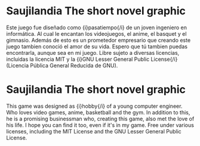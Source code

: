 # Saujilandia The short novel graphic
Este juego fue diseñado como {i}pasatiempo{/i} de un joven ingeniero en informática. Al cual le encantan los videojuegos, el anime, el basquet y el gimnasio. Además de esto es un prometedor empresario que creando este juego tambien conoció el amor de su vida. Espero que tú tambien puedas encontrarla, aunque sea en mi juego. 
Libre sujeto a diversas licencias, incluidas la licencia MIT y la {i}GNU Lesser General Public License{/i} (Licencia Pública General Reducida de GNU).


# Saujilandia The short novel graphic
This game was designed as {i}hobby{/i} of a young computer engineer. Who loves video games, anime, basketball and the gym. In addition to this, he is a promising businessman who, creating this game, also met the love of his life. I hope you can find it too, even if it's in my game.
Free under various licenses, including the MIT License and the GNU Lesser General Public License.

